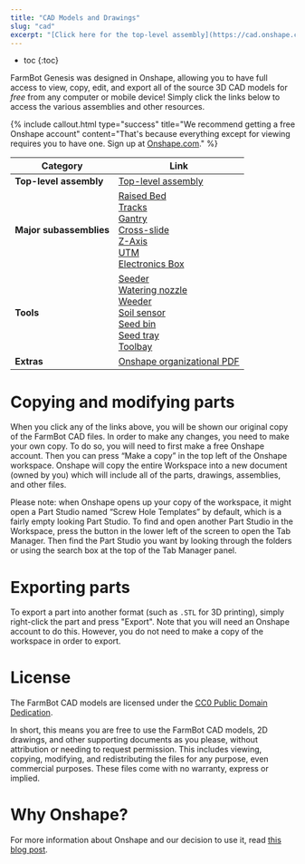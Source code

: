 ```yaml
---
title: "CAD Models and Drawings"
slug: "cad"
excerpt: "[Click here for the top-level assembly](https://cad.onshape.com/documents/6626b842adca229e69544ad1/w/89ac2637f82d915f22c2bcd0/e/d2c6c72fede33a22f49f90df)"
---
```


* toc
{:toc}

FarmBot Genesis was designed in Onshape, allowing you to have full access to view, copy, edit, and export all of the source 3D CAD models for *free* from any computer or mobile device! Simply click the links below to access the various assemblies and other resources.

{%
include callout.html
type="success"
title="We recommend getting a free Onshape account"
content="That's because everything except for viewing requires you to have one. Sign up at [Onshape.com](http://onshape.com)."
%}



|Category                      |Link                          |
|------------------------------|------------------------------|
|**Top-level assembly**        |[Top-level assembly](https://cad.onshape.com/documents/6626b842adca229e69544ad1/w/89ac2637f82d915f22c2bcd0/e/37c2b5a1c0ff5c6275b1df67)
|**Major subassemblies**       |[Raised Bed](https://cad.onshape.com/documents/6626b842adca229e69544ad1/w/89ac2637f82d915f22c2bcd0/e/019cab3021a5f77decff77ec)<br>[Tracks](https://cad.onshape.com/documents/6626b842adca229e69544ad1/w/89ac2637f82d915f22c2bcd0/e/0e5d320d6d1dd21654c71d42)<br>[Gantry](https://cad.onshape.com/documents/6626b842adca229e69544ad1/w/89ac2637f82d915f22c2bcd0/e/bae255a8b4ae9b57e7d95d7b)<br>[Cross-slide](https://cad.onshape.com/documents/6626b842adca229e69544ad1/w/89ac2637f82d915f22c2bcd0/e/23df3c6669716da75f7a6255)<br>[Z-Axis](https://cad.onshape.com/documents/6626b842adca229e69544ad1/w/89ac2637f82d915f22c2bcd0/e/1823fef812e207c1eca9aea2)<br>[UTM](https://cad.onshape.com/documents/6626b842adca229e69544ad1/w/89ac2637f82d915f22c2bcd0/e/71d0c73ffe87d1192144fe74)<br>[Electronics Box](https://cad.onshape.com/documents/6626b842adca229e69544ad1/w/89ac2637f82d915f22c2bcd0/e/57c8b7bb8e363d2bb2768bb3)
|**Tools**                     |[Seeder](https://cad.onshape.com/documents/6626b842adca229e69544ad1/w/89ac2637f82d915f22c2bcd0/e/e670874f46a8cefcaae324db)<br>[Watering nozzle](https://cad.onshape.com/documents/6626b842adca229e69544ad1/w/89ac2637f82d915f22c2bcd0/e/568ac2ec8249f76a465dfe96)<br>[Weeder](https://cad.onshape.com/documents/6626b842adca229e69544ad1/w/89ac2637f82d915f22c2bcd0/e/619a4cdb2b9f77fa96473f57)<br>[Soil sensor](https://cad.onshape.com/documents/6626b842adca229e69544ad1/w/89ac2637f82d915f22c2bcd0/e/38777a696443e6005b39853a)<br>[Seed bin](https://cad.onshape.com/documents/6626b842adca229e69544ad1/w/89ac2637f82d915f22c2bcd0/e/a6d3ee988842d373a341fa3b)<br>[Seed tray](https://cad.onshape.com/documents/6626b842adca229e69544ad1/w/89ac2637f82d915f22c2bcd0/e/42c281f3a1caae1452e6818a)<br>[Toolbay](https://cad.onshape.com/documents/6626b842adca229e69544ad1/w/89ac2637f82d915f22c2bcd0/e/b3c3d265bb556d47de32f620)
|**Extras**                    |[Onshape organizational PDF](https://cad.onshape.com/documents/6626b842adca229e69544ad1/w/89ac2637f82d915f22c2bcd0/e/d8838a7ea45f8af66fd49fc9)

# Copying and modifying parts
When you click any of the links above, you will be shown our original copy of the FarmBot CAD files. In order to make any changes, you need to make your own copy. To do so, you will need to first make a free Onshape account. Then you can press “Make a copy” in the top left of the Onshape workspace. Onshape will copy the entire Workspace into a new document (owned by you) which will include all of the parts, drawings, assemblies, and other files.

Please note: when Onshape opens up your copy of the workspace, it might open a Part Studio named “Screw Hole Templates” by default, which is a fairly empty looking Part Studio. To find and open another Part Studio in the Workspace, press the button in the lower left of the screen to open the Tab Manager. Then find the Part Studio you want by looking through the folders or using the search box at the top of the Tab Manager panel.

# Exporting parts
To export a part into another format (such as `.STL` for 3D printing), simply right-click the part and press "Export". Note that you will need an Onshape account to do this. However, you do not need to make a copy of the workspace in order to export.

# License
The FarmBot CAD models are licensed under the [CC0 Public Domain Dedication](https://creativecommons.org/publicdomain/zero/1.0/).

In short, this means you are free to use the FarmBot CAD models, 2D drawings, and other supporting documents as you please, without attribution or needing to request permission. This includes viewing, copying, modifying, and redistributing the files for any purpose, even commercial purposes. These files come with no warranty, express or implied.

# Why Onshape?
For more information about Onshape and our decision to use it, read [this blog post](https://farm.bot/2016/10/12/farmbot-meet-onshape/).
